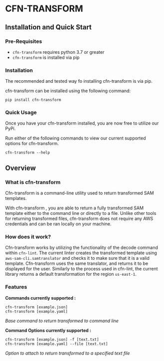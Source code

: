 <p align="center">
</p>

# CFN-TRANSFORM

## Installation and Quick Start
### Pre-Requisites
- `cfn-transform` requires python 3.7 or greater 
- `cfn-transform` is installed via pip
### Installation
The recommended and tested way fo installing cfn-transform is via pip. 

cfn-transform can be installed using the following command: 
```
pip install cfn-transform
```

### Quick Usage 
Once you have your cfn-transform installed, you are now free to utilize our PyPi.

Run either of the following commands to view our current supported options for cfn-transform.

```
cfn-transform --help
```
## Overview
### What is cfn-transform
Cfn-transform is a command-line utility used to return transformed SAM templates.

With cfn-transform , you are able to return a fully transformed SAM template either to the command line or directly to a file. Unlike other tools for returning transformed files, cfn-transform does not require any AWS credentials and can be ran locally on your machine. 
### How does it work? 
Cfn-transform works by utilizing the functionality of the decode command within `cfn-lint`. The current linter creates the transformed template using `aws-sam-cli.samtranslator` and checks it to make sure that it is a valid template. Cfn-transform uses the same translator, and returns it to be displayed for the user. Similarly to the process used in cfn-lint, the current library returns a default transformation for the region `us-east-1`. 

### Features
**Commands currently supported :**
```
cfn-transform [example.json]
cfn-transform [example.yaml]
```
*Base command to return transformed to command line* 

**Command Options currently supported :**
```
cfn-transform [example.json] -f [text.txt]
cfn-transform [example.yaml] --file [text.txt]
```
*Option to attach to return transformed to a specified text file*
